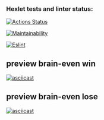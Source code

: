 ### Hexlet tests and linter status:
[![Actions Status](https://github.com/rastafary74/frontend-project-lvl1/workflows/hexlet-check/badge.svg)](https://github.com/rastafary74/frontend-project-lvl1/actions)

[![Maintainability](https://api.codeclimate.com/v1/badges/a99a88d28ad37a79dbf6/maintainability)](https://codeclimate.com/github/codeclimate/codeclimate/maintainability)

[![Eslint](https://github.com/rastafary74/frontend-project-lvl1/workflows/eslint/badge.svg)](https://github.com/rastafary74/frontend-project-lvl1/actions)

## preview brain-even win
[![asciicast](https://asciinema.org/a/LNaXsyUm4FhyRqzOs7qwWXl4l.svg)](https://asciinema.org/a/LNaXsyUm4FhyRqzOs7qwWXl4l)

## preview brain-even lose
[![asciicast](https://asciinema.org/a/xLKfjymv0jqghTdl1LS1Hk1D9.svg)](https://asciinema.org/a/xLKfjymv0jqghTdl1LS1Hk1D9)